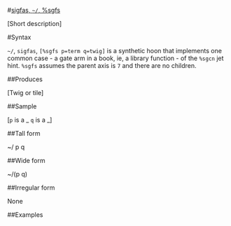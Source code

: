#[sigfas, `~/`, %sgfs](#sgfs)

[Short description]

#Syntax

`~/`, `sigfas`, `[%sgfs p=term q=twig]` is a synthetic hoon that
implements one common case - a gate arm in a book, ie, a library
function - of the `%sgcn` jet hint.  `%sgfs` assumes the parent
axis is `7` and there are no children.

##Produces

[Twig or tile]

##Sample

[`p` is a _
`q` is a _]

##Tall form

~/  p
        q

##Wide form

~/(p q)

##Irregular form

None

##Examples



